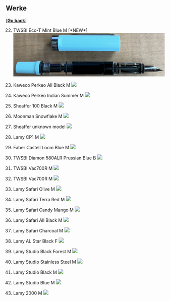 ## Werke

\[[__Go back__](https://kagsimsek.github.io)\]

22. TWSBI Eco-T Mint Blue M [\*NEW\*]
![](./files/img/fpens/22-twsbi-eco-t-mint-blue-m.png)

21. Kaweco Perkeo All Black M
![](./files/img/fpens/21-kaweco-perkeo-all-black-m.png)

20. Kaweco Perkeo Indian Summer M
![](./files/img/fpens/20-kaweco-perkeo-indian-summer-m.png)

19. Sheaffer 100 Black M
![](./files/img/fpens/19-sheaffer-100-black-m.png)

18. Moonman Snowflake M
![](./files/img/fpens/18-moonman-snowflake-m.png)

17. Sheaffer unknown model
![](./files/img/fpens/17-sheaffer-unknown-model.png)

16. Lamy CP1 M
![](./files/img/fpens/16-lamy-cp1-m.png)

15. Faber Castell Loom Blue M
![](./files/img/fpens/15-faber-castell-loom-blue-m.png)

14. TWSBI Diamon 580ALR Prussian Blue B
![](./files/img/fpens/14-twsbi-580alr-prussian-blue-b.png)

13. TWSBI Vac700R M
![](./files/img/fpens/13-twsbi-vac700r-m.png)

12. TWSBI Vac700R M
![](./files/img/fpens/12-twsbi-vac700r-m.png)

11. Lamy Safari Olive M
![](./files/img/fpens/11-lamy-safari-olive-m.png)

10. Lamy Safari Terra Red M
![](./files/img/fpens/10-lamy-safari-terra-red-m.png)

9. Lamy Safari Candy Mango M
![](./files/img/fpens/9-lamy-safari-candy-mango-m.png)

8. Lamy Safari All Black M
![](./files/img/fpens/8-lamy-safari-all-black-m.png)

7. Lamy Safari Charcoal M
![](./files/img/fpens/7-lamy-safari-charcoal-m.png)

6. Lamy AL Star Black F
![](./files/img/fpens/6-lamy-al-star-black-f.png)

5. Lamy Studio Black Forest M
![](./files/img/fpens/5-lamy-studio-black-forest-m.png)

4. Lamy Studio Stainless Steel M
![](./files/img/fpens/4-lamy-studio-stainless-steel-m.png)

3. Lamy Studio Black M
![](./files/img/fpens/3-lamy-studio-black-m.png)

2. Lamy Studio Blue M
![](./files/img/fpens/2-lamy-studio-blue-m.png)

1. Lamy 2000 M
![](./files/img/fpens/1-lamy-2000-m.png)
